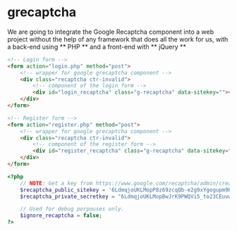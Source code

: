 # grecaptcha

We are going to integrate the Google Recaptcha component into a web project without the help of any framework that does all the work for us, with a back-end using ** PHP ** and a front-end with ** jQuery **

```html
<!-- Login form -->
<form action="login.php" method="post">
	<!-- wrapper for google grecaptcha component -->
	<div class="recaptcha ctr-invalid">
		<!-- component of the login form --> 
		<div id="login_recaptcha" class="g-recaptcha" data-sitekey=""></div>
	</div>
</form>

<!-- Register form -->
<form action="register.php" method="post">
	<!-- wrapper for google grecaptcha component -->
	<div class="recaptcha ctr-invalid">
		<!-- component of the register form --> 
		<div id="register_recaptcha" class="g-recaptcha" data-sitekey=""></div>
	</div>
</form>
```

```php
<?php
	// NOTE: Get a key from https://www.google.com/recaptcha/admin/create
	$recaptcha_public_sitekey = '6LdmqjoUKLMopP8z69zcqQb-e2g9xYgegupm9KB2';
	$recaptcha_private_secretkey = "6LdmqjoUKLMopBwJrK9PWQVi5_to23CEuvw9bYcJ";

	// Used for debug porpouses only.
	$ignore_recaptcha = false;
?>
```
